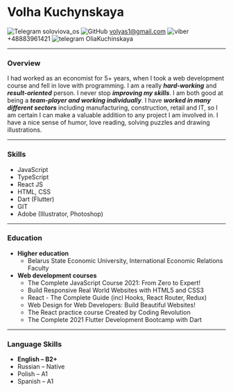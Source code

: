 # Volha Kuchynskaya

![Telegram](https://raw.githubusercontent.com/OliaKapuczynskaya/rsschool-cv/1a4291ec35ed421cbe39255fcababb7e01677fc2/icons/Skype.ico) soloviova_os ![GitHub](https://raw.githubusercontent.com/OliaKapuczynskaya/rsschool-cv/1a4291ec35ed421cbe39255fcababb7e01677fc2/icons/Mail.ico) volyas1@gmail.com ![viber](https://raw.githubusercontent.com/OliaKapuczynskaya/rsschool-cv/1a4291ec35ed421cbe39255fcababb7e01677fc2/icons/Viber.ico) +48883961421 ![telegram](https://raw.githubusercontent.com/OliaKapuczynskaya/rsschool-cv/1a4291ec35ed421cbe39255fcababb7e01677fc2/icons/Telegram.ico) OliaKuchinskaya


------------
###  Overview
I had worked as an economist for 5+ years, when I took a web development course and fell in love with programming. I am a really ***hard-working*** and ***result-oriented*** person. I never stop ***improving my skills***. I am both good at being a ***team-player and working individually***. I have ***worked in many different sectors*** including manufacturing, construction, retail and IT, so I am certain I can make a valuable addition to any project I am involved in. I have a nice sense of humor, love reading, solving puzzles and drawing illustrations.

------------

### Skills
- JavaScript
- TypeScript
- React JS
- HTML, CSS
- Dart (Flutter)
- GIT
- Adobe (Illustrator, Photoshop)

------------

### Education
+ **Higher education**
    + Belarus State Economic University, International Economic Relations Faculty
+ **Web development courses**
    * The Complete JavaScript Course 2021: From Zero to Expert!
    * Build Responsive Real World Websites with HTML5 and CSS3
    * React - The Complete Guide (incl Hooks, React Router, Redux)
    * Web Design for Web Developers: Build Beautiful Websites!
    * The React practice course Created by Coding Revolution
    * The Complete 2021 Flutter Development Bootcamp with Dart

------------

### Language Skills 
- **English – B2+**
- Russian – Native
- Polish – A1
- Spanish – A1
